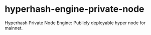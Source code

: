 # hyperhash-engine-private-node
Hyperhash Private Node Engine: Publicly deployable hyper node for mainnet.
